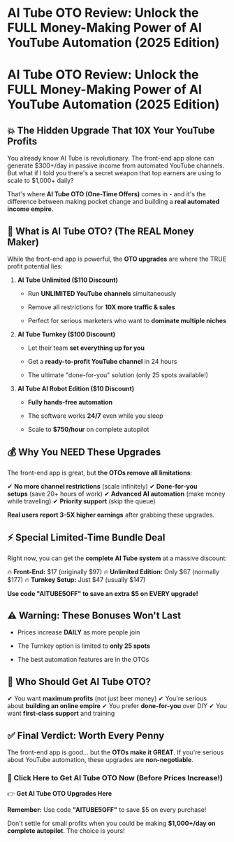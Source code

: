 # AI Tube OTO Review: Unlock the FULL Money-Making Power of AI YouTube Automation (2025 Edition)
<h1><strong>AI Tube OTO Review: Unlock the FULL Money-Making Power of AI YouTube Automation (2025 Edition)</strong></h1>
<h2><strong>💥 The Hidden Upgrade That 10X Your YouTube Profits</strong></h2>
You already know AI Tube is revolutionary. The front-end app alone can generate $300+/day in passive income from automated YouTube channels. But what if I told you there's a secret weapon that top earners are using to scale to $1,000+ daily?
<p class="ds-markdown-paragraph">That's where <strong>AI Tube OTO (One-Time Offers)</strong> comes in - and it's the difference between making pocket change and building a <strong>real automated income empire</strong>.</p>

<h2><strong>🚀 What is AI Tube OTO? (The REAL Money Maker)</strong></h2>
<p class="ds-markdown-paragraph">While the front-end app is powerful, the <strong>OTO upgrades</strong> are where the TRUE profit potential lies:</p>

<ol start="1">
 	<li>
<p class="ds-markdown-paragraph"><strong>AI Tube Unlimited ($110 Discount)</strong></p>

<ul>
 	<li>
<p class="ds-markdown-paragraph">Run <strong>UNLIMITED YouTube channels</strong> simultaneously</p>
</li>
 	<li>
<p class="ds-markdown-paragraph">Remove all restrictions for <strong>10X more traffic &amp; sales</strong></p>
</li>
 	<li>
<p class="ds-markdown-paragraph">Perfect for serious marketers who want to <strong>dominate multiple niches</strong></p>
</li>
</ul>
</li>
 	<li>
<p class="ds-markdown-paragraph"><strong>AI Tube Turnkey ($100 Discount)</strong></p>

<ul>
 	<li>
<p class="ds-markdown-paragraph">Let their team <strong>set everything up for you</strong></p>
</li>
 	<li>
<p class="ds-markdown-paragraph">Get a <strong>ready-to-profit YouTube channel</strong> in 24 hours</p>
</li>
 	<li>
<p class="ds-markdown-paragraph">The ultimate "done-for-you" solution (only 25 spots available!)</p>
</li>
</ul>
</li>
 	<li>
<p class="ds-markdown-paragraph"><strong>AI Tube AI Robot Edition ($10 Discount)</strong></p>

<ul>
 	<li>
<p class="ds-markdown-paragraph"><strong>Fully hands-free automation</strong></p>
</li>
 	<li>
<p class="ds-markdown-paragraph">The software works <strong>24/7</strong> even while you sleep</p>
</li>
 	<li>
<p class="ds-markdown-paragraph">Scale to <strong>$750/hour</strong> on complete autopilot</p>
</li>
</ul>
</li>
</ol>
<h2><strong>💰 Why You NEED These Upgrades</strong></h2>
<p class="ds-markdown-paragraph">The front-end app is great, but <strong>the OTOs remove all limitations</strong>:</p>
<p class="ds-markdown-paragraph">✔ <strong>No more channel restrictions</strong> (scale infinitely)
✔ <strong>Done-for-you setups</strong> (save 20+ hours of work)
✔ <strong>Advanced AI automation</strong> (make money while traveling)
✔ <strong>Priority support</strong> (skip the queue)</p>
<p class="ds-markdown-paragraph"><strong>Real users report 3-5X higher earnings</strong> after grabbing these upgrades.</p>

<h2><strong>⚡ Special Limited-Time Bundle Deal</strong></h2>
<p class="ds-markdown-paragraph">Right now, you can get the <strong>complete AI Tube system</strong> at a massive discount:</p>
<p class="ds-markdown-paragraph">🔥 <strong>Front-End:</strong> $17 (originally $97)
🔥 <strong>Unlimited Edition:</strong> Only $67 (normally $177)
🔥 <strong>Turnkey Setup:</strong> Just $47 (usually $147)</p>
<p class="ds-markdown-paragraph"><strong>Use code "AITUBE5OFF" to save an extra $5 on EVERY upgrade!</strong></p>

<h2><strong>⚠️ Warning: These Bonuses Won't Last</strong></h2>
<ul>
 	<li>
<p class="ds-markdown-paragraph">Prices increase <strong>DAILY</strong> as more people join</p>
</li>
 	<li>
<p class="ds-markdown-paragraph">The Turnkey option is limited to <strong>only 25 spots</strong></p>
</li>
 	<li>
<p class="ds-markdown-paragraph">The best automation features are in the OTOs</p>
</li>
</ul>
<h2><strong>🎯 Who Should Get AI Tube OTO?</strong></h2>
<p class="ds-markdown-paragraph">✔ You want <strong>maximum profits</strong> (not just beer money)
✔ You're serious about <strong>building an online empire</strong>
✔ You prefer <strong>done-for-you</strong> over DIY
✔ You want <strong>first-class support</strong> and training</p>

<h2><strong>✅ Final Verdict: Worth Every Penny</strong></h2>
<p class="ds-markdown-paragraph">The front-end app is good... but the <strong>OTOs make it GREAT</strong>. If you're serious about YouTube automation, these upgrades are <strong>non-negotiable</strong>.</p>

<h3><strong>🚀 Click Here to Get AI Tube OTO Now (Before Prices Increase!)</strong></h3>
<p class="ds-markdown-paragraph">👉 <strong>Get AI Tube OTO Upgrades Here</strong></p>
<p class="ds-markdown-paragraph"><strong>Remember:</strong> Use code <strong>"AITUBE5OFF"</strong> to save $5 on every purchase!</p>
<p class="ds-markdown-paragraph">Don't settle for small profits when you could be making <strong>$1,000+/day on complete autopilot</strong>. The choice is yours!</p>
